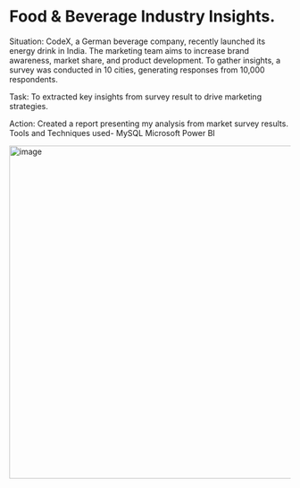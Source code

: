 # Food & Beverage Industry Insights.

Situation:
CodeX, a German beverage company, recently launched its energy drink in India. The marketing team aims to increase brand awareness, market share, and product development. To gather insights, a survey was conducted in 10 cities, generating responses from 10,000 respondents. 

Task:
To extracted key insights from survey result to drive marketing strategies.

Action:
Created a report presenting my analysis from market survey results.
Tools and Techniques used-
MySQL
Microsoft Power BI





<img width="595" alt="image" src="https://github.com/Sweta-Sah/Food-Beverage-Industry-Insights./assets/132820867/cd4ddca3-52d8-47d8-b426-af99513cb759">







